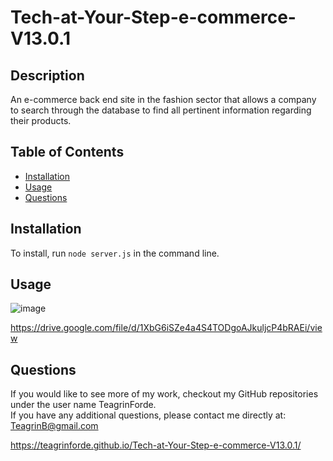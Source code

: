 # Tech-at-Your-Step-e-commerce-V13.0.1

  ## Description

  An e-commerce back end site in the fashion sector that allows a company to search through the database to find all pertinent information regarding their products.

  ## Table of Contents

  - [Installation](#installation)
  - [Usage](#usage)
  - [Questions](#userName)

  ## Installation

  To install, run ```node server.js``` in the command line. 

  ## Usage
![image](https://user-images.githubusercontent.com/101753839/181265905-c9e3d13a-0326-4075-9d78-bc3d7933590d.png)

  https://drive.google.com/file/d/1XbG6iSZe4a4S4TODgoAJkuljcP4bRAEi/view
  
  ## Questions
  If you would like to see more of my work, checkout my GitHub repositories under the user name TeagrinForde.
  <br>
  If you have any additional questions, please contact me directly at:  TeagrinB@gmail.com

  https://teagrinforde.github.io/Tech-at-Your-Step-e-commerce-V13.0.1/ 
